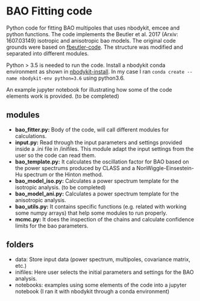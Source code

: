 # BAO Fitting code

Python code for fitting BAO multipoles that uses nbodykit, emcee and python functions. The code implements the Beutler et al. 2017 (Arxiv: 1607.03149) isotropic and anisotropic bao models. The original code grounds were based on [fbeutler-code](https://github.com/fbeutler/Study-the-Universe-with-Python). The structure was modified and separated into different modules.

Python > 3.5 is needed to run the code. Install a nbodykit conda environment as shown in [nbodykit-install](https://nbodykit.readthedocs.io/en/latest/getting-started/install.html).
In my case I ran `conda create --name nbodykit-env python=3.6` using python3.6.

An example jupyter notebook for illustrating how some of the code elements work is provided. (to be completed)

## modules
- **bao_fitter.py:** Body of the code, will call different modules for calculations.
- **input.py:** Read through the input parameters and settings provided inside a .ini file in /inifiles. This module adapt the input settings from the user so the code can read them.
- **bao_template.py:** It calculates the oscillation factor for BAO based on the power spectrums produced by CLASS and a NonWiggle-Einsestein-Hu spectrum or the Hinton method.
- **bao_model_iso.py:** Calculates a power spectrum template for the isotropic analysis. (to be completed)
- **bao_model_ani.py:** Calculates a power spectrum template for the anisotropic analysis.  
- **bao_utils.py:** It contains specific functions (e.g. related with working some numpy arrays) that help some modules to run properly.
- **mcmc.py:** It does the inspection of the chains and calculate confidence limits for the bao parameters.

## folders
- data: Store input data (power spectrum, multipoles, covariance matrix, etc.)
- inifiles: Here user selects the initial parameters and settings for the BAO analysis. 
- notebooks: examples using some elements of the code into a jupyter notebook (I ran it with nbodykit through a conda environment)
